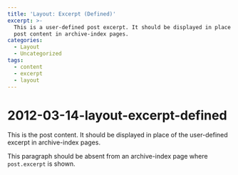 ```yaml
---
title: 'Layout: Excerpt (Defined)'
excerpt: >-
  This is a user-defined post excerpt. It should be displayed in place of the
  post content in archive-index pages.
categories:
  - Layout
  - Uncategorized
tags:
  - content
  - excerpt
  - layout
---
```


# 2012-03-14-layout-excerpt-defined

This is the post content. It should be displayed in place of the user-defined excerpt in archive-index pages.

This paragraph should be absent from an archive-index page where `post.excerpt` is shown.

